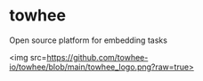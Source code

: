 # towhee
Open source platform for embedding tasks

<img src=https://github.com/towhee-io/towhee/blob/main/towhee_logo.png?raw=true>
